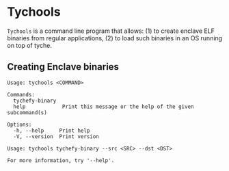# Tychools

`Tychools` is a command line program that allows: (1) to create enclave ELF binaries from regular applications, (2) to load such binaries in an OS running on top of tyche.

## Creating Enclave binaries

```
Usage: tychools <COMMAND>

Commands:
  tychefy-binary
  help            Print this message or the help of the given subcommand(s)

Options:
  -h, --help     Print help
  -V, --version  Print version

```

```
Usage: tychools tychefy-binary --src <SRC> --dst <DST>

For more information, try '--help'.
```


